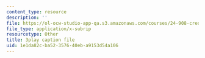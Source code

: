 ```yaml
---
content_type: resource
description: ''
file: https://ol-ocw-studio-app-qa.s3.amazonaws.com/courses/24-908-creole-language-and-caribbean-identities-spring-2017/1e1da82cba52357640eba9153d54a106_aRZax7Y2t7g.srt
file_type: application/x-subrip
resourcetype: Other
title: 3play caption file
uid: 1e1da82c-ba52-3576-40eb-a9153d54a106
---
```


